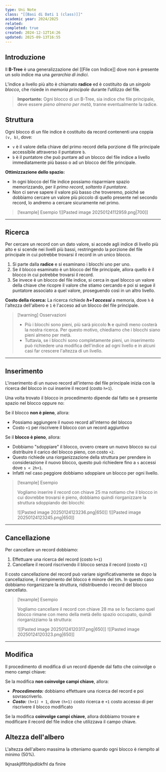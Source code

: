 ```yaml
---
type: Uni Note
class: "[[Basi di Dati 1 (class)]]"
academic year: 2024/2025
related:
completed: true
created: 2024-12-12T14:26
updated: 2025-09-13T16:55
---
```

## Introduzione

Il **B-Tree** è una generalizzazione del [[File con Indice]] dove non è presente un solo indice ma una *gerarchia di indici*.

L’indice a livello più alto è chiamato **radice** ed è costituito da un *singolo blocco*, che risiede in *memoria principale* durante l’utilizzo del file.

>**Importante:** Ogni blocco di un B-Tree, sia indice che file principale, deve essere *pieno almeno per metà*, tranne eventualmente la radice.

## Struttura

Ogni blocco di un file indice è costituito da record contenenti una coppia `(v, b)`, dove:
- `v` è il valore della chiave del primo record della porzione di file principale accessibile attraverso il puntatore `b`.
- `b` è il puntatore che può puntare ad un blocco del file indice a livello immediatamente più basso o ad un blocco del file principale.

**Ottimizzazione dello spazio:**
- In ogni blocco del file indice possiamo risparmiare spazio memorizzando, per il *primo record*, *soltanto il puntatore*. 
- Non ci serve sapere il valore più basso che troveremo, poiché se dobbiamo cercare un valore più piccolo di quello presente nel secondo record, lo andremo a cercare sicuramente nel primo.

>[!example] Esempio
>![[Pasted image 20250124112959.png|700]]

---
## Ricerca

Per cercare un record con un dato valore, si accede agli indice di livello più alto e si scende nei livelli più bassi, restringendo la porzione del file principale in cui potrebbe trovarsi il record in un unico blocco.

1. Si parte dalla **radice** e si esaminano i blocchi uno per uno.
2. Se il blocco esaminato è un blocco del file principale, allora quello è il blocco in cui potrebbe trovarsi il record.
3. Se invece è un blocco del file indice, si cerca in quel blocco un valore della chiave che ricopre il valore che stiamo cercando e poi si segue il puntatore associato a quel valore, proseguendo così in un altro livello.

**Costo della ricerca:** La ricerca richiede ***h+1 accessi*** a memoria, dove `h` è l'altezza dell'albero e `1` è l'acceso ad un blocco del file principale.

>[!warning] Osservazioni
>
>- Più i blocchi sono pieni, più sarà piccolo **h** e quindi meno costerà la nostra ricerca. Per questo motivo, chiediamo che i blocchi siano pieni almeno per metà.
>- Tuttavia, se i blocchi sono completamente pieni, un inserimento può richiedere una modifica dell'indice ad ogni livello e in alcuni casi far crescere l'altezza di un livello.

---
## Inserimento

L'inserimento di un nuovo record all'interno del file principale inizia con la ricerca del blocco in cui inserire il record (costo `h+1`).

Una volta trovato il blocco in procedimento dipende dal fatto se è presente spazio nel blocco oppure no:

Se il blocco **non è pieno**, allora:
- Possiamo aggiungere il nuovo record all'interno del blocco
- Costo `+1` per riscrivere il blocco con un record aggiuntivo

Se il **blocco è pieno**, allora:
- Dobbiamo "sdoppiare" il blocco, ovvero creare un nuovo blocco su cui distribuire il carico del blocco pieno, con costo `+2`.
- Questo richiede una riorganizzazione della struttura per prendere in considerazione il nuovo blocco, questo può richiedere fino a `s` accessi dove `s < 2h+1`.
- Infatti nel caso peggiore dobbiamo sdoppiare un blocco per ogni livello.

>[!example] Esempio
>
>Vogliamo inserire il record con chiave 25 ma notiamo che il blocco in cui dovrebbe trovarsi è pieno, dobbiamo quindi riorganizzare la struttura sdoppiando dei blocchi:
>
>![[Pasted image 20250124123236.png|650]]
>![[Pasted image 20250124123245.png|650]]

---
## Cancellazione

Per cancellare un record dobbiamo:
1. Effettuare una ricerca del record (costo `h+1`)
2. Cancellare il record riscrivendo il blocco senza il record (costo `+1`)

Il costo cancellazione del record può variare significativamente se dopo la cancellazione, il riempimento del blocco è minore del `50%`. In questo caso dobbiamo riorganizzare la struttura, ridistribuendo i record del blocco cancellato.

>[!example] Esempio
>
>Vogliamo cancellare il record con chiave 28 ma se lo facciamo quel blocco rimane con meno della metà dello spazio occupato, quindi riorganizziamo la struttura:
>
>![[Pasted image 20250124120317.png|650]]
>![[Pasted image 20250124120323.png|650]]

---
## Modifica

Il procedimento di modifica di un record dipende dal fatto che coinvolge o meno campi chiave:

Se la modifica **non coinvolge campi chiave**, allora:
- ***Procedimento:*** dobbiamo effettuare una ricerca del record e poi sovrascriverlo.
- ***Costo:*** `(h+1) + 1`, dove `(h+1)` costo ricerca e `+1` costo accesso di per riscrivere il blocco modificato

Se la modifica **coinvolge campi chiave**, allora dobbiamo trovare e modificare il record del file indice che utilizzava il campo chiave.

## Altezza dell'albero

L'altezza dell'albero massima la otteniamo quando ogni blocco è riempito al minimo (50%). 

lkjnaskjlflfòhjsdlòkfhl da finire 